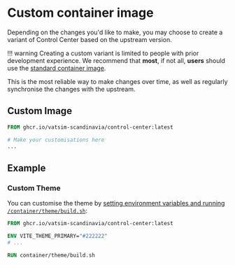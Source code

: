 # Custom container image

Depending on the changes you'd like to make, you may choose to create a variant of Control Center based on the upstream version.

!!! warning
    Creating a custom variant is limited to people with prior development experience.
    We recommend that **most**, if not all, **users** should use the [standard container image](../installation.md#with-docker).

This is the most reliable way to make changes over time, as well as regularly synchronise the changes with the upstream.

## Custom Image

```Dockerfile title="Custom derivation of Control Center"
FROM ghcr.io/vatsim-scandinavia/control-center:latest

# Make your customisations here
...
```

## Example

### Custom Theme

You can customise the theme by [setting environment variables and running `/container/theme/build.sh`](./theme.md):

```Dockerfile title="Custom theme in Control Center"
FROM ghcr.io/vatsim-scandinavia/control-center:latest

ENV VITE_THEME_PRIMARY="#222222"
# ...

RUN container/theme/build.sh
```
